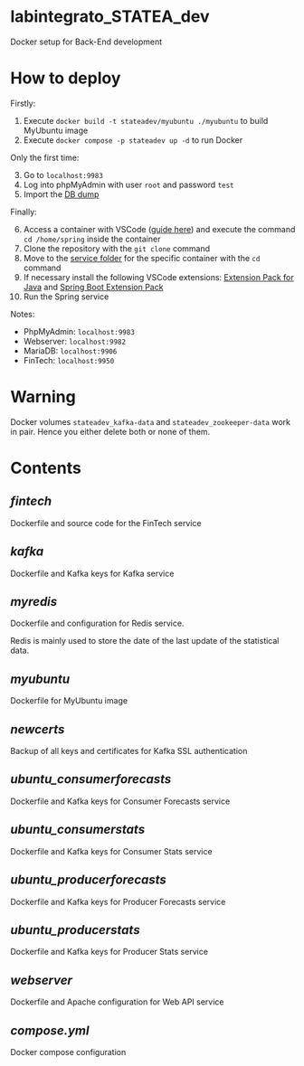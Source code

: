 # labintegrato_STATEA_dev

Docker setup for Back-End development

# How to deploy

Firstly:

1) Execute ```docker build -t stateadev/myubuntu ./myubuntu``` to build MyUbuntu image
2) Execute ```docker compose -p stateadev up -d``` to run Docker

Only the first time:

3) Go to ```localhost:9983```
4) Log into phpMyAdmin with user ```root``` and password ```test```
5) Import the [DB dump](../../../stateadb_dump.sql)

Finally:

6) Access a container with VSCode ([guide here](https://code.visualstudio.com/docs/devcontainers/containers)) and execute the command ```cd /home/spring``` inside the container
7) Clone the repository with the ```git clone``` command
8) Move to the [service folder](../../../SpringServices) for the specific container with the ```cd``` command
9) If necessary install the following VSCode extensions: [Extension Pack for Java](https://marketplace.visualstudio.com/items?itemName=vscjava.vscode-java-pack) and [Spring Boot Extension Pack](https://marketplace.visualstudio.com/items?itemName=pivotal.vscode-boot-dev-pack)
10) Run the Spring service 

Notes:

 - PhpMyAdmin: ```localhost:9983```
 - Webserver: ```localhost:9982```
 - MariaDB: ```localhost:9906```
 - FinTech: ```localhost:9950```

# Warning

Docker volumes ```stateadev_kafka-data``` and ```stateadev_zookeeper-data``` work in pair.
Hence you either delete both or none of them.

# Contents

## <em>fintech</em>

Dockerfile and source code for the FinTech service

## <em>kafka</em>

Dockerfile and Kafka keys for Kafka service

## <em>myredis</em>

Dockerfile and configuration for Redis service.

Redis is mainly used to store the date of the last update of the statistical data.

## <em>myubuntu</em>

Dockerfile for MyUbuntu image

## <em>newcerts</em>

Backup of all keys and certificates for Kafka SSL authentication

## <em>ubuntu_consumerforecasts</em>

Dockerfile and Kafka keys for Consumer Forecasts service

## <em>ubuntu_consumerstats</em>

Dockerfile and Kafka keys for Consumer Stats service

## <em>ubuntu_producerforecasts</em>

Dockerfile and Kafka keys for Producer Forecasts service

## <em>ubuntu_producerstats</em>

Dockerfile and Kafka keys for Producer Stats service

## <em>webserver</em>

Dockerfile and Apache configuration for Web API service

## <em>compose.yml</em>

Docker compose configuration